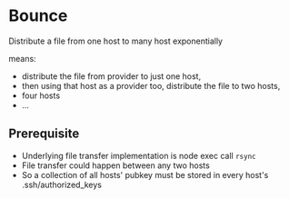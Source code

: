 Bounce
======

Distribute a file from one host to many host exponentially

means:

* distribute the file from provider to just one host,
* then using that host as a provider too, distribute the file to two hosts,
* four hosts
* ...

Prerequisite
------------
* Underlying file transfer implementation is node exec call `rsync`
* File transfer could happen between any two hosts
* So a collection of all hosts' pubkey must be stored in every host's .ssh/authorized_keys